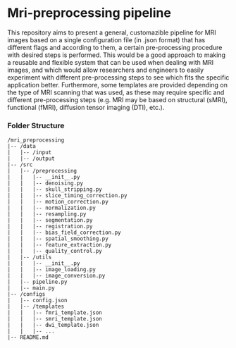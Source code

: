 # Mri-preprocessing pipeline

This repository aims to present a general, customazible pipeline for MRI images based on a single configuration file (in .json format) that has different flags and according to them, a certain pre-processing procedure with desired steps is performed. This would be a good approach to making a reusable and flexible system that can be used when dealing with MRI images, and which would allow researchers and engineers to easily experiment with different pre-processing steps to see which fits the specific application better. Furthermore, some templates are provided depending on the type of MRI scanning that was used, as these may require specific and different pre-processing steps (e.g. MRI may be based on structural (sMRI), functional (fMRI), diffusion tensor imaging (DTI), etc.).

### Folder Structure
```
/mri_preprocessing 
|-- /data
|   |-- /input
|   |-- /output
|-- /src
|   |-- /preprocessing
|   |   |-- __init__.py
|   |   |-- denoising.py
|   |   |-- skull_stripping.py
|   |   |-- slice_timing_correction.py
|   |   |-- motion_correction.py
|   |   |-- normalization.py
|   |   |-- resampling.py
|   |   |-- segmentation.py
|   |   |-- registration.py
|   |   |-- bias_field_correction.py
|   |   |-- spatial_smoothing.py
|   |   |-- feature_extraction.py
|   |   |-- quality_control.py
|   |-- /utils
|   |   |-- __init__.py
|   |   |-- image_loading.py
|   |   |-- image_conversion.py
|   |-- pipeline.py
|   |-- main.py
|-- /configs
|   |-- config.json
|   |-- /templates
|   |   |-- fmri_template.json
|   |   |-- smri_template.json
|   |   |-- dwi_template.json
|   |   |-- ...
|-- README.md
```
